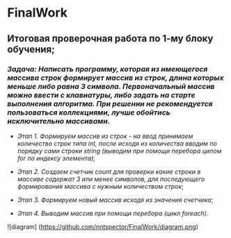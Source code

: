 # FinalWork

## Итоговая проверочная работа по 1-му блоку обучения;

### _Задача: Написать программу, которая из имеющегося массива строк формирует массив из строк, длина которых меньше либо равна 3 символа. Первоначальный массив можно ввести с клавиатуры, либо задать на старте выполнения алгоритма. При решении не рекомендуется пользоваться коллекциями, лучше обойтись исключительно массивами._

- *Этап 1.
 Формируем массив из строк - на ввод принимаем количество строк типа int, после исходя
из количества вводим по порядку сами строки string (выводим при помощи перебора цилом for по индексу элемента)*;

- *Этап 2.
 Создаем счетчик count для проверки какие строки в массиве содержат 3 или менее символов, для последующего формирования массива с нужным количеством строк*;

- *Этап 3.
Формируем новый массив исходя из значения счетчика*;

- *Этап 4. 
Выводим массив при помощи перебора (цикл foreach)*.

![diagram] (https://github.com/nntspector/FinalWork/diagram.png)